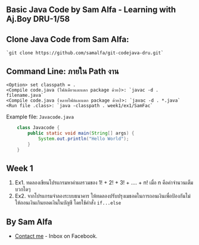 ## Basic Java Code by Sam Alfa - Learning with Aj.Boy DRU-1/58
<!-- <img src="SamalfaSublimeTheme-v1-0-0-0.png" /> -->

## Clone Java Code from Sam Alfa:
	`git clone https://github.com/samalfa/git-codejava-dru.git`

## Command Line: ภายใน Path งาน
    <Option> set classpath = .
    <Compile code.java (ไฟล์เดียวและแตก package ด้วย)>: `javac -d . filename.java`
    <Compile code.java (หลายไฟล์และแตก package ด้วย)>: `javac -d . *.java`
    <Run file .class>: `java -classpath . week1/ex1/SamFac`

Example file: `Javacode.java`

````java
    class Javacode {
        public static void main(String[] args) {
            System.out.println("Hello World");
        }
    }
````

## Week 1
1. Ex1. ทดลองเขียนโปรแกรมหาค่าผลรวมของ 1! + 2! + 3! + .... + n! เมื่อ n คือค่าจำนวนเต็มบวกใดๆ
2. Ex2. จากโปรแกรมจำลองระบบธนาคาร ให้ทดลองปรับปรุงเมธอดในการถอนเงินเพื่อป้องกันไม่ให้ถอนเงินเกินยอดเงินในบัญชี โดยใช้คำสั่ง `if...else`

## By Sam Alfa
+ [Contact me](https://www.facebook.com/sam.tunk) - Inbox on Facebook.
